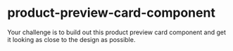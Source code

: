 # product-preview-card-component
 Your challenge is to build out this product preview card component and get it looking as close to the design as possible.
